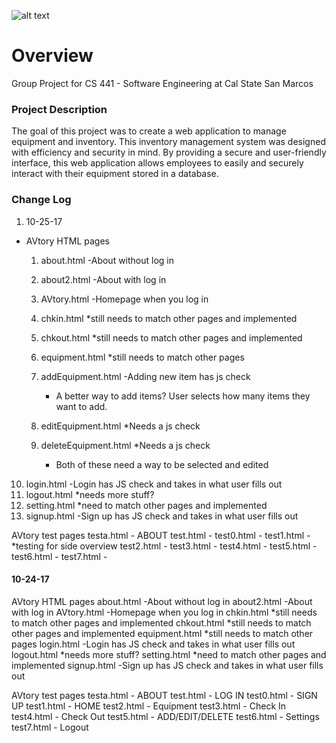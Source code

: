 ![alt text][logo]

[logo]: https://s3-us-west-2.amazonaws.com/cs-441-avtory/images/AVtory_logo_Cropped.png "AVtory Logo"

# Overview
Group Project for CS 441 - Software Engineering at Cal State San Marcos


### Project Description
The goal of this project was to create a web application to manage equipment and inventory. This inventory management system was designed with efficiency and security in mind. By providing a secure and user-friendly interface, this web application allows employees to easily and securely interact with their equipment stored in a database.




### Change Log 

1. 10-25-17 
* AVtory HTML pages
	1. about.html	-About without log in 
	2. about2.html	-About with log in 
	3. AVtory.html     -Homepage when you log in 
	4. chkin.html		       *still needs to match other pages and implemented
	5. chkout.html 		     *still needs to match other pages and implemented
	6. equipment.html             *still needs to match other pages 

	7. addEquipment.html       -Adding new item has js check
		* A better way to add items? User selects how many items they want to add. 
				       	      
	8. editEquipment.html      *Needs a js check				
	9. deleteEquipment.html	*Needs a js check
		* Both of these need a way to be selected and edited

10. login.html	-Login has JS check and takes in what user fills out
11. logout.html	*needs more stuff?
12. setting.html	*need to match other pages and implemented
13. signup.html	-Sign up has JS check and takes in what user fills out 

AVtory test pages
testa.html - ABOUT 
test.html  - 
test0.html - 
test1.html - *testing for side overview
test2.html - 
test3.html - 
test4.html - 
test5.html - 
test6.html - 
test7.html - 

#### 10-24-17 
AVtory HTML pages
about.html  -About without log in 
about2.html -About with log in 
AVtory.html -Homepage when you log in 
chkin.html  *still needs to match other pages and implemented
chkout.html *still needs to match other pages and implemented
equipment.html	   *still needs to match other pages 
login.html	   -Login has JS check and takes in what user fills out
logout.html	   *needs more stuff?
setting.html	   *need to match other pages and implemented
signup.html	   -Sign up has JS check and takes in what user fills out 

AVtory test pages
testa.html - ABOUT 
test.html  - LOG IN
test0.html - SIGN UP
test1.html - HOME
test2.html - Equipment
test3.html - Check In
test4.html - Check Out 
test5.html - ADD/EDIT/DELETE
test6.html - Settings
test7.html - Logout 
